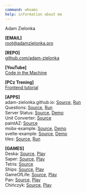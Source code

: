 ```yaml
---
command: whoami
help: information about me
---
```


[](sleep:500)
Adam Zielonka

[](sleep:1000)
**[EMAIL]**  
[root@adamzielonka.pro](mailto:root@adamzielonka.pro)

**[REPO]**  
[github.com/adam-zielonka](https://github.com/adam-zielonka)   

**[YouTube]**  
[Code in the Machine](https://www.youtube.com/channel/UC9ndsm1I60DjsIqEh1XITRQ)

**[PCz Trening]**  
[Frontend tutorial](https://adam-zielonka.github.io/frontend-tutorial/)

**[APPS]**  
adam-zielonka.github.io: [Source](https://github.com/adam-zielonka/adam-zielonka.github.io), [Run](https://adam-zielonka.github.io/)  
Questions: [Source](https://github.com/adam-zielonka/questions), [Run](https://adam-zielonka.github.io/questions/)  
Server Status: [Source](https://github.com/adam-zielonka/server-status), [Demo](https://adam-zielonka.github.io/server-status/)  
Unit Converter: [Source](https://github.com/adam-zielonka/unit-converter)  
paintAZ: [Source](https://github.com/adam-zielonka/paintaz)  
mobx-example: [Source](https://github.com/adam-zielonka/mobx-example), [Demo](https://adam-zielonka.github.io/mobx-example/)  
svelte-example: [Source](https://github.com/adam-zielonka/svelte-example), [Demo](https://adam-zielonka.github.io/svelte-example/)  
tiles: [Source](https://github.com/adam-zielonka/tiles), [Run](https://adam-zielonka.github.io/tiles/)  

**[GAMES]**  
Deska: [Source](https://github.com/adam-zielonka/deska), [Play](https://adam-zielonka.github.io/deska/)  
Saper: [Source](https://github.com/adam-zielonka/saper), [Play](https://adam-zielonka.github.io/saper/)  
Tetris: [Source](https://github.com/adam-zielonka/tetris)  
Ships: [Source](https://github.com/adam-zielonka/statki), [Play](https://adam-zielonka.github.io/statki/)  
GameOfLife: [Source](https://github.com/adam-zielonka/game-of-life), [Play](https://adam-zielonka.github.io/game-of-life/)  
Pan: [Source](https://github.com/adam-zielonka/pan), [Play](https://adam-zielonka.github.io/pan/)  
Chińczyk: [Source](https://github.com/adam-zielonka/chinczyk), [Play](https://adam-zielonka.github.io/chinczyk/)  
[](sleep:400)
